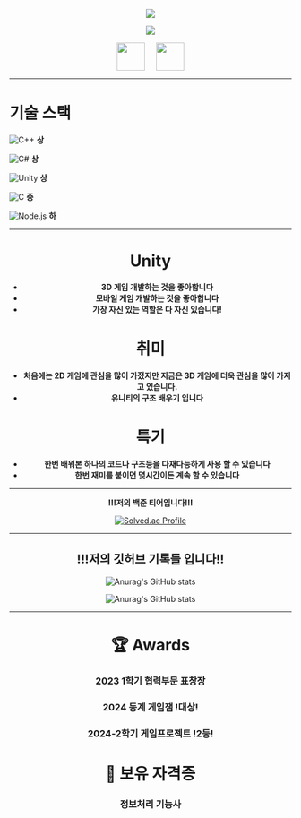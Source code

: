 <p align="center">
  <img src="https://capsule-render.vercel.app/api?text=Hey Everyone!🕹️&animation=fadeIn&type=waving&color=black&height=100"/>
</p>

<p align="center">
  <!-- Typing SVG by DenverCoder1 - https://github.com/DenverCoder1/readme-typing-svg -->
  <a href="https://github.com/DenverCoder1/readme-typing-svg">
    <img src="https://readme-typing-svg.demolab.com/?lines=저는%20경기게임마이스터고등학교에%20재학중인;3학년%20꾸준한%20개발자%20김현준%20입니다.;Unity를%20활용해%20클라이언트%20개발을;중심적으로%20하고있습니다.%20 :)&font=D2Coding%20Code&center=true&width=440&height=45&color=000000&vCenter=true&pause=1000&size=22" /></a>
</p>

<div style="display: flex; justify-content: center; align-items: center; gap: 20px;">
  <a href="https://github.com/ujn007">
    <img height="50" src="https://encrypted-tbn0.gstatic.com/images?q=tbn:ANd9GcR1DNsfskjJtWhewcdCt8_4spNsZf7lmL3wKQ&s"/>
  </a>
  <a href="https://surf-swordfish-50e.notion.site/5e379b2da23145dd99c562c5a08c79fc?v=2f7a4efc011d4748aedaa3f6b1e32451">
    <img height="50" src="https://cdn.digitaltoday.co.kr/news/photo/202006/238991_209673_5157.png"/>
  </a>
</div>

---

# 기술 스택
![C++](https://img.shields.io/badge/C++-0080FF?style=for-the-badge&logo=C++$&logoColor=white) **상**

![C#](https://img.shields.io/badge/C%23-CC2EFA?style=for-the-badge&logo=c-sharp&logoColor=white) **상**

![Unity](https://img.shields.io/badge/Unity-000000?style=for-the-badge&logo=unity&logoColor=white)
**상**

![C](https://img.shields.io/badge/C-0080FF?style=for-the-badge&logo=C&logoColor=white) **중**

![Node.js](https://img.shields.io/badge/Node.js-339933?style=for-the-badge&logo=node.js&logoColor=white) **하**

---

<div align="center">

# Unity
* __3D 게임 개발하는 것을 좋아합니다__
* __모바일 게임 개발하는 것을 좋아합니다__
* **가장 자신 있는 역할은 다 자신 있습니다!**

# 취미
* **처음에는 2D 게임에 관심을 많이 가졌지만 지금은 3D 게임에 더욱 관심을 많이 가지고 있습니다.**
* **유니티의 구조 배우기 입니다**

# 특기
* **한번 배워본 하나의 코드나 구조등을 다재다능하게 사용 할 수 있습니다**
* **한번 재미를 붙이면 몇시간이든 계속 할 수 있습니다**

</div>

---

<div align="center">

**!!!저의 백준 티어입니다!!!**

[![Solved.ac Profile](http://mazassumnida.wtf/api/v2/generate_badge?boj=ujn07)](https://solved.ac/ujn07/)

</div>

---

<div align="center">

## !!!저의 깃허브 기록들 입니다!!

![Anurag's GitHub stats](https://github-readme-stats.vercel.app/api?username=ujn07&show_icons=true&theme=cobalt&include_all_commits=true)

![Anurag's GitHub stats](https://github-readme-stats.vercel.app/api?username=ujn007&show_icons=true&theme=cobalt&include_all_commits=true)

</div>

---

<div align="center">

# 🏆 Awards 

### 2023 1학기 협력부문 표창장  
### 2024 동계 게임잼 !대상!  
### 2024-2학기 게임프로젝트 !2등!  

# 💪 보유 자격증  

### 정보처리 기능사  

</div>
